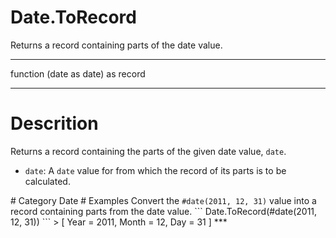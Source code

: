 ﻿# Date.ToRecord
Returns a record containing parts of the date value.
***
function (date as date) as record
***
# Descrition 
Returns a record containing the parts of the given date value, <code>date</code>.
 <ul>
        <li><code>date</code>: A <code>date</code> value for from which the record of its parts is to be calculated.</li>    
      </ul>
# Category 
Date
# Examples 
Convert the <code>#date(2011, 12, 31)</code> value into a record containing parts from the date value.
```
Date.ToRecord(#date(2011, 12, 31))
```
> [
      Year = 2011,
      Month = 12,
      Day = 31
]
***
